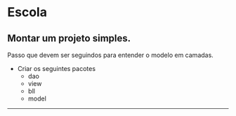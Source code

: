 # Escola
 Montar um projeto simples.
 --
 Passo que devem ser seguindos para entender o modelo em camadas.
 
 * Criar os seguintes pacotes
    * dao
    * view
    * bll
    * model
--- 

    
